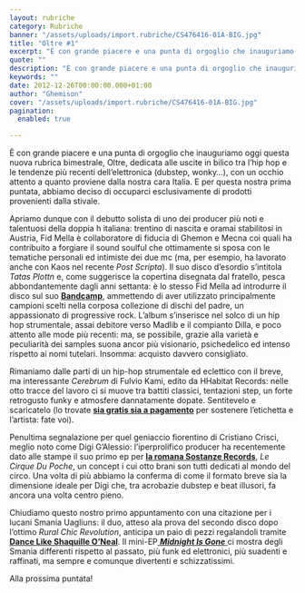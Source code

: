 ```yaml
---
layout: rubriche
category: Rubriche
banner: "/assets/uploads/import.rubriche/CS476416-01A-BIG.jpg"
title: "Oltre #1"
excerpt: "È con grande piacere e una punta di orgoglio che inauguriamo oggi questa nuova rubrica bimestrale, Oltre, dedicata alle uscite in bilico tra l’hip hop e le tendenze più recenti dell’elettronica (dubstep, wonky…), con un occhio attento a quanto proviene dalla nostra cara Italia. E per questa nostra prima puntata, abbiamo deciso di occuparci esclusivamente di [&hellip"
quote: ""
description: "È con grande piacere e una punta di orgoglio che inauguriamo oggi questa nuova rubrica bimestrale, Oltre, dedicata alle uscite in bilico tra l’hip hop e le tendenze più recenti dell’elettronica (dubstep, wonky…), con un occhio attento a quanto proviene dalla nostra cara Italia. E per questa nostra prima puntata, abbiamo deciso di occuparci esclusivamente di [&hellip"
keywords: ""
date: 2012-12-26T00:00:00.000+01:00
author: "Ghemison"
cover: "/assets/uploads/import.rubriche/CS476416-01A-BIG.jpg"
pagination:
  enabled: true

---
```


È con grande piacere e una punta di orgoglio che inauguriamo oggi questa nuova rubrica bimestrale, Oltre, dedicata alle uscite in bilico tra l’hip hop e le tendenze più recenti dell’elettronica (dubstep, wonky…), con un occhio attento a quanto proviene dalla nostra cara Italia. E per questa nostra prima puntata, abbiamo deciso di occuparci esclusivamente di prodotti provenienti dalla stivale.

Apriamo dunque con il debutto solista di uno dei producer più noti e talentuosi della doppia h italiana: trentino di nascita e oramai stabilitosi in Austria, Fid Mella è collaboratore di fiducia di Ghemon e Mecna coi quali ha contribuito a forgiare il sound soulful che ottimamente si sposa con le tematiche personali ed intimiste dei due mc (ma, per esempio, ha lavorato anche con Kaos nel recente _Post Scripta_). Il suo disco d’esordio s’intitola _Tatas Plottn_ e, come suggerisce la copertina disegnata dal fratello, pesca abbondantemente dagli anni settanta: è lo stesso Fid Mella ad introdurre il disco sul suo [**Bandcamp**](https://fidmella.bandcamp.com/ "http://fidmella.bandcamp.com/"), ammettendo di aver utilizzato principalmente campioni scelti nella corposa collezione di dischi del padre, un appassionato di progressive rock. L’album s’inserisce nel solco di un hip hop strumentale, assai debitore verso Madlib e il compianto Dilla, e poco attento alle mode più recenti: ma, se possibile, grazie alla varietà e peculiarità dei samples suona ancor più visionario, psichedelico ed intenso rispetto ai nomi tutelari. Insomma: acquisto davvero consigliato.

Rimaniamo dalle parti di un hip-hop strumentale ed eclettico con il breve, ma interessante _Cerebrum_ di Fulvio Kami, edito da HHabitat Records: nelle otto tracce del lavoro ci si muove tra battiti classici, tentazioni step, un forte retrogusto funky e atmosfere dannatamente dopate. Sentitevelo e scaricatelo (lo trovate [**sia gratis sia a pagamento**](https://fulviokami.bandcamp.com/ "http://fulviokami.bandcamp.com/") per sostenere l’etichetta e l’artista: fate voi).

Penultima segnalazione per quel geniaccio fiorentino di Cristiano Crisci, meglio noto come Digi G’Alessio: l’iperprolifico producer ha recentemente dato alle stampe il suo primo ep per [**la romana Sostanze Records**](http://records.sostanze.it/release/72/cirque-de-poche "http://records.sostanze.it/release/72/cirque-de-poche"), _Le Cirque Du Poche_, un concept i cui otto brani son tutti dedicati al mondo del circo. Una volta di più abbiamo la conferma di come il formato breve sia la dimensione ideale per Digi che, tra acrobazie dubstep e beat illusori, fa ancora una volta centro pieno.

Chiudiamo questo nostro primo appuntamento con una citazione per i lucani Smania Uagliuns: il duo, atteso ala prova del secondo disco dopo l’ottimo _Rural Chic Revolution_, anticipa un paio di pezzi regalandoli tramite [**Dance Like Shaquille O’Neal**](http://www.dlso.it/ "http://www.dlso.it/"). Il mini-EP[ **_Midnight Is Gone_** ](http://www.dlso.it/site/2012/11/12/smania-uagliuns-midnight-is-gone-pt-i-ii/ "http://www.dlso.it/site/2012/11/12/smania-uagliuns-midnight-is-gone-pt-i-ii/")ci mostra degli Smania differenti rispetto al passato, più funk ed elettronici, più suadenti e raffinati, ma sempre e comunque divertenti e schizzatissimi.

Alla prossima puntata!